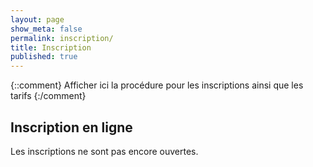 ```yaml
---
layout: page
show_meta: false
permalink: inscription/
title: Inscription
published: true
---
```

{::comment}
Afficher ici la procédure pour les inscriptions ainsi que les tarifs
{:/comment}

## Inscription en ligne

Les inscriptions ne sont pas encore ouvertes.

<!--
## Tarifs (provisoires)

|            | PRÉFÉRENTIEL   | MAJORÉ            | SUR PLACE         |
|            | Jusqu'au 10/05 | Du 10/05 au 20/06 | Du 21/06 au 25/06 |
|------------|----------------|-------------------|-------------------|
| Étudiant   | 100            | 150               | 200               |
| Académique | 150            | 200               | 250               |
| Industriel | 200            | 250               | 300               |

L'[AFPC](http://www.afpc-asso.org/web/) (Association Française pour la Programmation par Contraintes) offre l'adhésion 2021 à chaque participant aux JFPC 2021 qui le souhaite. Pour en bénéficier, n'oubliez pas de cocher la case correspondante lors de votre inscription.
-->